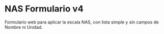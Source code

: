 # NAS Formulario v4
Formulario web para aplicar la escala NAS, con lista simple y sin campos de Nombre ni Unidad.